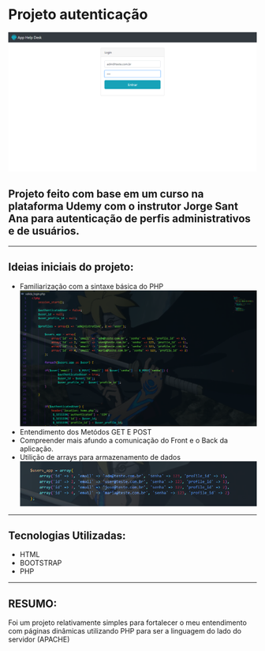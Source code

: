 # Projeto autenticação
![](assets/index.png)
## Projeto feito com base em um curso na plataforma Udemy com o instrutor Jorge Sant Ana para autenticação de perfis administrativos e de usuários.
---
## Ideias iniciais do projeto:
- Familiarização com a sintaxe básica do PHP
![](assets/code.png)
- Entendimento dos Metódos GET E POST
- Compreender mais afundo a comunicação do Front e o Back da aplicação.
- Utilição de arrays para armazenamento de dados
![](assets/perfis.png)
---
## Tecnologias Utilizadas:
- HTML
- BOOTSTRAP
- PHP
---
## RESUMO:
Foi um projeto relativamente simples para fortalecer o meu entendimento com páginas dinâmicas utilizando PHP para ser a linguagem do lado do servidor (APACHE) 
